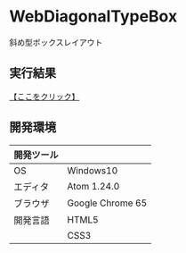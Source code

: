 # WebDiagonalTypeBox
斜め型ボックスレイアウト

## 実行結果
[【ここをクリック】](https://xekid78.github.io/WebSideMenu/)
  
## 開発環境
| 開発ツール |  |
|:-|:-|
| OS | Windows10 |
| エディタ | Atom 1.24.0 |
| ブラウザ | Google Chrome 65 |
| 開発言語 | HTML5 |
| | CSS3 |
